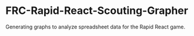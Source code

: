 # FRC-Rapid-React-Scouting-Grapher
Generating graphs to analyze spreadsheet data for the Rapid React game.

